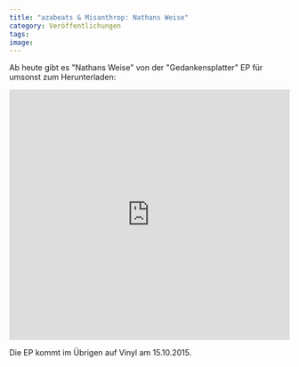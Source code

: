 ```yaml
---
title: "azabeats & Misanthrop: Nathans Weise"
category: Veröffentlichungen
tags: 
image: 
---
```


Ab heute gibt es "Nathans Weise" von der "Gedankensplatter" EP für umsonst zum Herunterladen:  
<iframe width="100%" height="450" scrolling="no" frameborder="no" src="https://w.soundcloud.com/player/?url=https%3A//api.soundcloud.com/tracks/224747397&auto\_play=false&hide\_related=false&show\_comments=true&show\_user=true&show\_reposts=false&visual=true"></iframe>
  
Die EP kommt im Übrigen auf Vinyl am 15.10.2015.